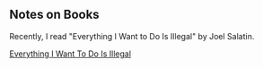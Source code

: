 ## Notes on Books
Recently, I read "Everything I Want to Do Is Illegal" by Joel Salatin.

 <a class="active" href="Book1">Everything I Want To Do Is Illegal</a>  
